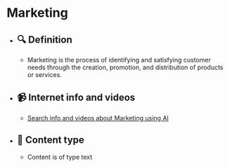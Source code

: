 # Marketing
- ## 🔍 Definition
  - Marketing is the process of identifying and satisfying customer needs through the creation, promotion, and distribution of products or services.
- ## 📹 Internet info and videos
  - [Search info and videos about Marketing using AI](https://www.perplexity.ai/search?q=videos+about+Marketing:+Marketing+is+the+process+of+identifying+and+satisfying+customer+needs+through+the+creation,+promotion,+and+distribution+of+products+or+services.
)
- ## 📰 Content type 
  - Content is of type text
